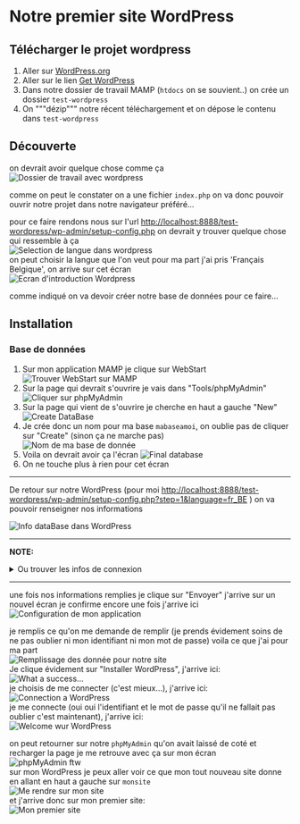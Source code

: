 # Notre premier site WordPress

## Télécharger le projet wordpress 


1. Aller sur [WordPress.org](https://fr-be.wordpress.org/)
2. Aller sur le lien [Get WordPress](https://fr-be.wordpress.org/download/)
3. Dans notre dossier de travail MAMP (`htdocs` on se souvient..) on crée un dossier `test-wordpress`
4. On """dézip""" notre récent téléchargement et on dépose le contenu dans `test-wordpress`


## Découverte
on devrait avoir quelque chose comme ça<br>
<img alt="Dossier de travail avec wordpress" src="https://raw.githubusercontent.com/Poulycroc/lessons-isfsc/master/courses/.screenshots/Screenshot 2022-10-23 at 18.06.48.png" />

comme on peut le constater on a une fichier `index.php` on va donc pouvoir ouvrir notre projet dans notre navigateur préféré...

pour ce faire rendons nous sur l'url [http://localhost:8888/test-wordpress/wp-admin/setup-config.php](http://localhost:8888/test-wordpress/wp-admin/setup-config.php) on devrait y trouver quelque chose qui ressemble à ça<br>
<img alt="Selection de langue dans wordpress" src="https://raw.githubusercontent.com/Poulycroc/lessons-isfsc/master/courses/.screenshots/Screenshot 2022-10-23 at 18.12.12.png" /><br/>
on peut choisir la langue que l'on veut pour ma part j'ai pris 'Français Belgique', on arrive sur cet écran<br/>
<img alt="Ecran d'introduction Wordpress" src="https://raw.githubusercontent.com/Poulycroc/lessons-isfsc/master/courses/.screenshots/Screenshot 2022-10-23 at 18.14.59.png" /><br/>

comme indiqué on va devoir créer notre base de données pour ce faire...

## Installation 

### Base de données
1. Sur mon application MAMP je clique sur WebStart <img alt="Trouver WebStart sur MAMP" src="https://raw.githubusercontent.com/Poulycroc/lessons-isfsc/master/courses/.screenshots/Screenshot 2022-10-23 at 18.18.05.png" />
2. Sur la page qui devrait s'ouvrire je vais dans "Tools/phpMyAdmin" <img alt="Cliquer sur phpMyAdmin" src="https://raw.githubusercontent.com/Poulycroc/lessons-isfsc/master/courses/.screenshots/Screenshot 2022-10-23 at 18.17.52.png" />
3. Sur la page qui vient de s'ouvrire je cherche en haut a gauche "New" <img alt="Create DataBase" src="https://raw.githubusercontent.com/Poulycroc/lessons-isfsc/master/courses/.screenshots/Screenshot 2022-10-23 at 18.22.49.png" />
4. Je crée donc un nom pour ma base `mabaseamoi`, on oublie pas de cliquer sur "Create" (sinon ça ne marche pas) <br/><img alt="Nom de ma base de donnée" src="https://raw.githubusercontent.com/Poulycroc/lessons-isfsc/master/courses/.screenshots/Screenshot 2022-10-23 at 18.24.56.png" />
5. Voila on devrait avoir ça l'écran <img alt="Final database" src="https://raw.githubusercontent.com/Poulycroc/lessons-isfsc/master/courses/.screenshots/Screenshot 2022-10-23 at 18.27.29.png" />
6. On ne touche plus à rien pour cet écran 

---


De retour sur notre WordPress (pour moi [http://localhost:8888/test-wordpress/wp-admin/setup-config.php?step=1&language=fr_BE](http://localhost:8888/test-wordpress/wp-admin/setup-config.php?step=1&language=fr_BE) ) on va pouvoir renseigner nos informations 

<img alt="Info dataBase dans WordPress" src="https://raw.githubusercontent.com/Poulycroc/lessons-isfsc/master/courses/.screenshots/Screenshot 2022-10-23 at 18.30.13.png" />

---
**NOTE:** 
<details>
<summary>Ou trouver les infos de connexion</summary>
pour s'assurer que les informations que je rentre sont les bonnes je peux me rendre sur mon MAMP et cliquer sur WebStart sur la page qui s'affiche je peux me rendre dans la section `MySQL`<br/>
<img alt="Info de connections" src="https://raw.githubusercontent.com/Poulycroc/lessons-isfsc/master/courses/.screenshots/Screenshot 2022-10-23 at 18.38.56.png" />
</details>

---

une fois nos informations remplies je clique sur "Envoyer" j'arrive sur un nouvel écran je confirme encore une fois j'arrive ici <br/>
<img alt="Configuration de mon application" src="https://raw.githubusercontent.com/Poulycroc/lessons-isfsc/master/courses/.screenshots/Screenshot 2022-10-23 at 18.43.22.png" />

je remplis ce qu'on me demande de remplir (je prends évidement soins de ne pas oublier ni mon identifiant ni mon mot de passe) voila ce que j'ai pour ma part<br>
<img alt="Remplissage des donnée pour notre site" src="https://raw.githubusercontent.com/Poulycroc/lessons-isfsc/master/courses/.screenshots/Screenshot 2022-10-23 at 18.47.36.png" /><br />
Je clique évidement sur "Installer WordPress", j'arrive ici:<br />
<img alt="What a success..." src="https://raw.githubusercontent.com/Poulycroc/lessons-isfsc/master/courses/.screenshots/Screenshot 2022-10-23 at 18.48.55.png" /><br/>
je choisis de me connecter (c'est mieux...), j'arrive ici:<br />
<img alt="Connection a WordPress" src="https://raw.githubusercontent.com/Poulycroc/lessons-isfsc/master/courses/.screenshots/Screenshot 2022-10-23 at 18.49.15.png" /><br/>
je me connecte (oui oui l'identifiant et le mot de passe qu'il ne fallait pas oublier c'est maintenant), j'arrive ici:<br/>
<img alt="Welcome wur WordPress" src="https://raw.githubusercontent.com/Poulycroc/lessons-isfsc/master/courses/.screenshots/Screenshot 2022-10-23 at 18.49.31.png" />

on peut retourner sur notre `phpMyAdmin` qu'on avait laissé de coté et recharger la page je me retrouve avec ça sur mon écran<br/>
<img alt="phpMyAdmin ftw" src="https://raw.githubusercontent.com/Poulycroc/lessons-isfsc/master/courses/.screenshots/Screenshot 2022-10-23 at 18.49.47.png" /><br />
sur mon WordPress je peux aller voir ce que mon tout nouveau site donne en allant en haut a gauche sur `monsite`<br/>
<img alt="Me rendre sur mon site" src="https://raw.githubusercontent.com/Poulycroc/lessons-isfsc/master/courses/.screenshots/Screenshot 2022-10-23 at 19.19.55.png" /><br />
et j'arrive donc sur mon premier site: <br/>
<img alt="Mon premier site" src="https://raw.githubusercontent.com/Poulycroc/lessons-isfsc/master/courses/.screenshots/Screenshot 2022-10-23 at 19.20.47.png" />
